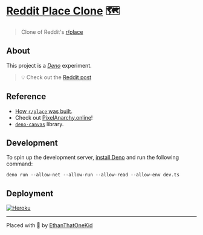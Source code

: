 # [Reddit Place Clone][heroku_app] 🗺

> Clone of Reddit's [r/place][place]

## About

<!-- Welcome to this episode of [Codecasts][codecasts]! -->

This project is a [*Deno*][deno] experiment.

> 💡 Check out the [Reddit post](https://www.reddit.com/r/Deno/comments/kqtlz1/simple_rplace_clone_in_deno/?utm_source=share&utm_medium=web2x&context=3)

## Reference

- [How `r/place` was built](https://redditblog.com/2017/04/13/how-we-built-rplace/).
- Check out [PixelAnarchy.online](https://pixelanarchy.online/)!
- [`deno-canvas`](https://github.com/DjDeveloperr/deno-canvas) library.

## Development

To spin up the development server, [install Deno][deno_install] and run the following command:

`deno run --allow-net --allow-run --allow-read --allow-env dev.ts`

## Deployment

[![Heroku][heroku_badge]][heroku_dashboard]

---

Placed with 💖 by [EthanThatOneKid][author_url]

[place]: https://www.reddit.com/r/place
[author_url]: https://github.com/EthanThatOneKid/
[codecasts]: https://github.com/EthanThatOneKid/codecasts
[deno]: https://deno.land/
[deno_install]: https://github.com/denoland/deno_install#install-latest-version
[heroku_badge]: https://heroku-badge.herokuapp.com/?app=reddit-place-clone
[heroku_app]: https://reddit-place-clone.herokuapp.com/
[heroku_dashboard]: https://dashboard.heroku.com/apps/reddit-place-clone/
